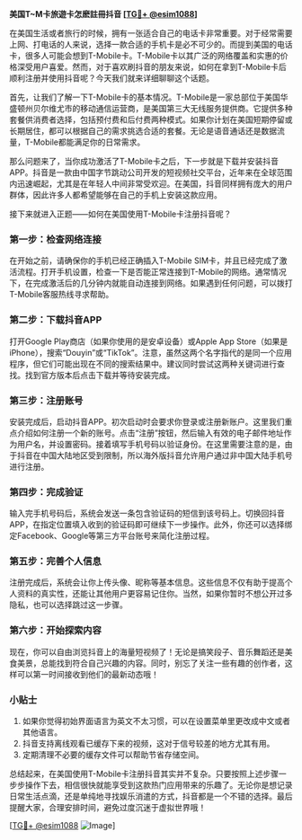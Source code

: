 **美国T~M卡旅遊卡怎麽註冊抖音 [[TG💪+ @esim1088](https://t.me/s/esim1088)]**

在美国生活或者旅行的时候，拥有一张适合自己的电话卡非常重要。对于经常需要上网、打电话的人来说，选择一款合适的手机卡是必不可少的。而提到美国的电话卡，很多人可能会想到T-Mobile卡。T-Mobile卡以其广泛的网络覆盖和实惠的价格深受用户喜爱。然而，对于喜欢刷抖音的朋友来说，如何在拿到T-Mobile卡后顺利注册并使用抖音呢？今天我们就来详细聊聊这个话题。

首先，让我们了解一下T-Mobile卡的基本情况。T-Mobile是一家总部位于美国华盛顿州贝尔维尤市的移动通信运营商，是美国第三大无线服务提供商。它提供多种套餐供消费者选择，包括预付费和后付费两种模式。如果你计划在美国短期停留或长期居住，都可以根据自己的需求挑选合适的套餐。无论是语音通话还是数据流量，T-Mobile都能满足你的日常需求。

那么问题来了，当你成功激活了T-Mobile卡之后，下一步就是下载并安装抖音APP。抖音是一款由中国字节跳动公司开发的短视频社交平台，近年来在全球范围内迅速崛起，尤其是在年轻人中间非常受欢迎。在美国，抖音同样拥有庞大的用户群体，因此许多人都希望能够在自己的手机上安装这款应用。

接下来就进入正题——如何在美国使用T-Mobile卡注册抖音呢？

### 第一步：检查网络连接

在开始之前，请确保你的手机已经正确插入T-Mobile SIM卡，并且已经完成了激活流程。打开手机设置，检查一下是否能正常连接到T-Mobile的网络。通常情况下，在完成激活后的几分钟内就能自动连接到网络。如果遇到任何问题，可以拨打T-Mobile客服热线寻求帮助。

### 第二步：下载抖音APP

打开Google Play商店（如果你使用的是安卓设备）或Apple App Store（如果是iPhone），搜索“Douyin”或“TikTok”。注意，虽然这两个名字指代的是同一个应用程序，但它们可能出现在不同的搜索结果中。建议同时尝试这两种关键词进行查找。找到官方版本后点击下载并等待安装完成。

### 第三步：注册账号

安装完成后，启动抖音APP。初次启动时会要求你登录或注册新账户。这里我们重点介绍如何注册一个新的账号。点击“注册”按钮，然后输入有效的电子邮件地址作为用户名，并设置密码。接着填写手机号码以验证身份。在这里需要注意的是，由于抖音在中国大陆地区受到限制，所以海外版抖音允许用户通过非中国大陆手机号进行注册。

### 第四步：完成验证

输入完手机号码后，系统会发送一条包含验证码的短信到该号码上。切换回抖音APP，在指定位置填入收到的验证码即可继续下一步操作。此外，你还可以选择绑定Facebook、Google等第三方平台账号来简化注册过程。

### 第五步：完善个人信息

注册完成后，系统会让你上传头像、昵称等基本信息。这些信息不仅有助于提高个人资料的真实性，还能让其他用户更容易记住你。当然，如果你暂时不想公开过多隐私，也可以选择跳过这一步骤。

### 第六步：开始探索内容

现在，你可以自由浏览抖音上的海量短视频了！无论是搞笑段子、音乐舞蹈还是美食美景，总能找到符合自己兴趣的内容。同时，别忘了关注一些有趣的创作者，这样可以第一时间接收到他们的最新动态哦！

### 小贴士

1. 如果你觉得初始界面语言为英文不太习惯，可以在设置菜单里更改成中文或者其他语言。
2. 抖音支持离线观看已缓存下来的视频，这对于信号较差的地方尤其有用。
3. 定期清理不必要的缓存文件可以帮助节省存储空间。

总结起来，在美国使用T-Mobile卡注册抖音其实并不复杂。只要按照上述步骤一步步操作下去，相信很快就能享受到这款热门应用带来的乐趣了。无论你是想记录日常生活点滴，还是单纯地寻找娱乐消遣的方式，抖音都是一个不错的选择。最后提醒大家，合理安排时间，避免过度沉迷于虚拟世界哦！

[[TG💪+ @esim1088](https://t.me/s/esim1088) ![Image](https://i.postimg.cc/4NQfJmqS/Snipaste-2025-05-13-00-14-12.png)]